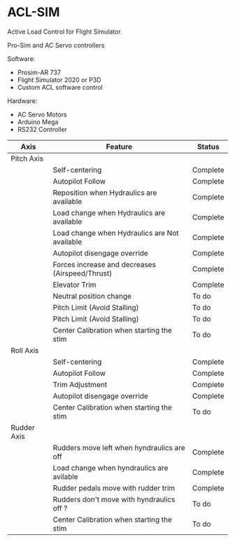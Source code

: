 # ACL-SIM
 Active Load Control for Flight Simulator.
 
 Pro-Sim and AC Servo controllers

Software:
- Prosim-AR 737
- Flight Simulator 2020 or P3D
- Custom ACL software control

Hardware:
- AC Servo Motors
- Arduino Mega
- RS232 Controller
 
 
| Axis        | Feature                                         | Status   |
| ----------- | ----------------------------------------------- | -------- |
| Pitch Axis  |                                                 |          |
|             | Self-centering                                  | Complete |
|             | Autopilot Follow                                | Complete |
|             | Reposition when Hydraulics are available        | Complete |
|             | Load change when Hydraulics are available       | Complete |
|             | Load change when Hydraulics are Not available   | Complete |
|             | Autopilot disengage override                    | Complete |
|             | Forces increase and decreases (Airspeed/Thrust) | Complete |
|             | Elevator Trim                                   | Complete |
|             | Neutral position change                         | To do    |
|             | Pitch Limit (Avoid Stalling)                    | To do    |
|             | Pitch Limit (Avoid Stalling)                    | To do    |
|             | Center Calibration when starting the stim       | To do    |
| Roll Axis   |                                                 |          |
|             | Self-centering                                  | Complete |
|             | Autopilot Follow                                | Complete |
|             | Trim Adjustment                                 | Complete |
|             | Autopilot disengage override                    | Complete |
|             | Center Calibration when starting the stim       | To do    |
| Rudder Axis |                                                 |          |
|             | Rudders move left when hyndraulics are off      | Complete |
|             | Load change when hyndraulics are avilable       | Complete |
|             | Rudder pedals move with rudder trim             | Complete |
|             | Rudders don't move with hyndraulics off ?       | To do    |
|             | Center Calibration when starting the stim       | To do    |
